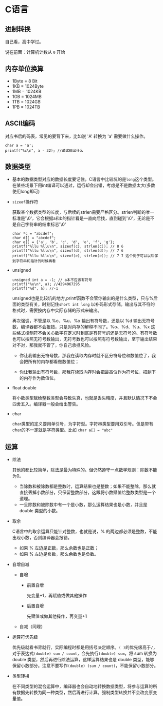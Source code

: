 # C语言

## 进制转换
自己看，高中学过。


说在前面：计算机计数从 ```0``` 开始 

## 内存单位换算 
- 1Byte = 8 Bit
- 1KB = 1024Byte
- 1MB = 1024KB 
- 1GB = 1024MB
- 1TB = 1024GB
- 1PB = 1024TB
  
## ASCII编码
对应书后的码表，常见的要背下来，比如说 'A' 转换为 'a' 需要做什么操作。

```
char a = 'a';
printf("%c\n", a - 32); //试试输出什么 
```

## 数据类型
- 基本的数据类型对应的数据长度要记住。C语言中比较坑的是```long```这个类型。在某些场景下用int编译可以通过，运行却会出错，考虑是不是数据太大(多数使用long即可)

- ```sizeof```操作符
  
  获取某个数据类型的长度，与后续的strlen需要严格区分。strlen判断的唯一标准是'\0'，它会根据a和b的指针看是一直向后找，直到碰到'\0'，无论是不是自己字符串的结束标志'\0'
    ```
    char *c = "abcdef";
    char d[] = "abcdef";
    char e[] = {'a', 'b', 'c', 'd', 'e', 'f', 'g'};
    printf("%llu %llu\n", sizeof(c), strlen(c)); // 8 6
    printf("%llu %llu\n", sizeof(d), strlen(d)); // 7 6
    printf("%llu %llu\n", sizeof(e), strlen(e)); // 7 7 这个例子可以以后学到字符串和指针的时候再看
    ```

- unsigned
    ```
    unsigned int a = -1; // a本不应该有符号
    printf("%u\n", a); //4294967295
    printf("%d", a); //-1
    ```
    unsigned也是比较坑的地方,printf函数不会管你输出的是什么类型，只与%后面的类型有关，时刻记住```short int long``` 以补码形式存储。输出与其不符的格式时，需要按内存中实际存储的形式来输出。

    再次强调，不管是以 %o、%u、%x 输出有符号数，还是以 %d 输出无符号数，编译器都不会报错，只是对内存的解释不同了。%o、%d、%u、%x 这些格式控制符不会关心数字在定义时到底是有符号的还是无符号的。有符号数也可以按照无符号数输出，无符号数也可以按照有符号数输出，至于输出结果对不对，那我就不管了，你自己承担风险。

    - 你让我输出无符号数，那我在读取内存时就不区分符号位和数值位了，我会把所有的内存都看做数值位；
    
    - 你让我输出有符号数，那我在读取内存时会把最高位作为符号位，把剩下的内存作为数值位。
- float double
  
  将小数类型赋给整数类型会导致失真，也就是丢失精度，并且默认情况下不会四舍五入。编译器一般会给出警告。

- char
  
  char类型的定义要用单引号，为字符型。字符串类型要用双引号。但是带有char的不一定就是字符类型。比如 ```char a[] = "abc"```

## 运算

- 除法 
  
  其他的都比较简单，除法是最为特殊的。但仍然遵守一点数学规则：除数不能为0。
  - 当除数和被除数都是整数时，运算结果也是整数；如果不能整除，那么就直接丢掉小数部分，只保留整数部分，这跟将小数赋值给整数类型是一个道理。
  - 一旦除数和被除数中有一个是小数，那么运算结果也是小数，并且是 double 类型的小数。

- 取余
  
  C语言中的取余运算只能针对整数，也就是说，% 的两边都必须是整数，不能出现小数，否则编译器会报错。
  - 如果 % 左边是正数，那么余数也是正数；
  - 如果 % 左边是负数，那么余数也是负数。

- 自增自减
  - 自增
    - 前置自增
  
      先变量+1，再赋值或做其他操作
    - 后置自增
  
      先赋值或做其他操作，再变量+1
  
  - 自减（同理）
- 运算符优先级
  
  优先级就看书背就行，实际编程时都是用括号决定顺序。```( )```的优先级高于```/```，对于表达式```(double) sum / count```，会先执行```(double) sum```，将 sum 转换为 double 类型，然后再进行除法运算，这样运算结果也是 double 类型，能够保留小数部分。注意不要写作```(double) (sum / count)```，不能保留小数部分。

- 类型转换
  
  在不同类型的混合运算中，编译器也会自动地转换数据类型，将参与运算的所有数据先转换为同一种类型，然后再进行计算。强制类型转换并不会改变原变量值。